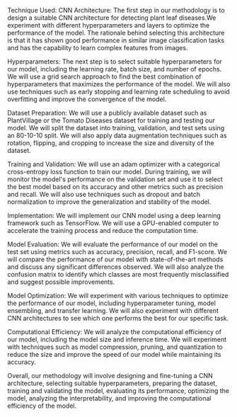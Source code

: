 Technique Used:
CNN Architecture:
The first step in our methodology is to design a suitable CNN architecture for detecting
plant leaf diseases.We experiment with different hyperparameters and layers to optimize
the performance of the model. The rationale behind selecting this architecture is that it
has shown good performance in similar image classification tasks and has the capability
to learn complex features from images.

Hyperparameters:
The next step is to select suitable hyperparameters for our model, including the learning
rate, batch size, and number of epochs. We will use a grid search approach to find the
best combination of hyperparameters that maximizes the performance of the model. We
will also use techniques such as early stopping and learning rate scheduling to avoid
overfitting and improve the convergence of the model.

Dataset Preparation:
We will use a publicly available dataset such as PlantVillage or the Tomato Diseases
dataset for training and testing our model. We will split the dataset into training,
validation, and test sets using an 80-10-10 split. We will also apply data augmentation
techniques such as rotation, flipping, and cropping to increase the size and diversity of
the dataset.

Training and Validation:
We will use an adam optimizer with a categorical cross-entropy loss function to train our
model. During training, we will monitor the model's performance on the validation set
and use it to select the best model based on its accuracy and other metrics such as
precision and recall. We will also use techniques such as dropout and batch normalization
to improve the generalization and stability of the model.

Implementation:
We will implement our CNN model using a deep learning framework such as
TensorFlow. We will use a GPU-enabled computer to accelerate the training process and
reduce the computation time.

Model Evaluation:
We will evaluate the performance of our model on the test set using metrics such as
accuracy, precision, recall, and F1-score. We will compare the performance of our model
with state-of-the-art methods and discuss any significant differences observed. We will
also analyze the confusion matrix to identify which classes are most frequently
misclassified and suggest possible improvements.

Model Optimization:
We will experiment with various techniques to optimize the performance of our model,
including hyperparameter tuning, model ensembling, and transfer learning. We will also
experiment with different CNN architectures to see which one performs the best for our
specific task.

Computational Efficiency:
We will analyze the computational efficiency of our model, including the model size and
inference time. We will experiment with techniques such as model compression, pruning,
and quantization to reduce the size and improve the speed of our model while
maintaining its accuracy.

Overall, our methodology will involve designing and fine-tuning a CNN architecture,
selecting suitable hyperparameters, preparing the dataset, training and validating the
model, evaluating its performance, optimizing the model, analyzing the interpretability,
and improving the computational efficiency of the model.
